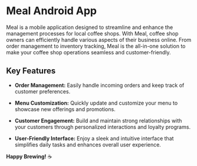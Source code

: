 # Meal Android App

Meal is a mobile application designed to streamline and enhance the management processes for local coffee shops. With Meal, coffee shop owners can efficiently handle various aspects of their business online. From order management to inventory tracking, Meal is the all-in-one solution to make your coffee shop operations seamless and customer-friendly.

## Key Features

- **Order Management:** Easily handle incoming orders and keep track of customer preferences.
  
- **Menu Customization:** Quickly update and customize your menu to showcase new offerings and promotions.

- **Customer Engagement:** Build and maintain strong relationships with your customers through personalized interactions and loyalty programs.

- **User-Friendly Interface:** Enjoy a sleek and intuitive interface that simplifies daily tasks and enhances overall user experience.




**Happy Brewing!** ☕️
